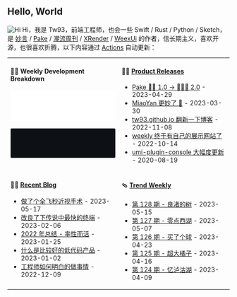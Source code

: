 ## Hello, World

<img src='https://qpluspicture.oss-cn-beijing.aliyuncs.com/6LjjQA/Hi.gif' alt='Hi' width="24"/> Hi，我是 Tw93，前端工程师，也会一些 Swift / Rust / Python / Sketch，是 [妙言](https://miaoyan.app/) / [Pake](https://github.com/tw93/pake) / [潮流周刊](https://weekly.tw93.fun/) / [XRender](https://xrender.fun/) / [WeexUi](https://apache.github.io/incubator-weex-ui/) 的作者，信长期主义，喜欢开源，也很喜欢折腾，以下内容通过 <a href="https://github.com/tw93/tw93/actions" target="_blank">Actions</a> 自动更新：

<table width="960px">
<tr>
<td valign="top" width="50%">

#### 🏊‍♂️ Weekly Development Breakdown

![light](https://raw.githubusercontent.com/tw93/tw93/master/images/wakatime_weekly_language_stats.svg#gh-light-mode-only)

![dark](https://raw.githubusercontent.com/tw93/tw93/master/images/wakatime_weekly_language_stats_black.svg#gh-dark-mode-only)

</td>
<td valign="top" width="50%">

#### 🏋️‍♀️ <a href="https://github.com/tw93/tw93/blob/master/releases.md" target="_blank">Product Releases</a>

<!-- recent_releases starts -->
* <a href='https://github.com/tw93/Pake/releases/tag/V2.0.0' target='_blank'>Pake 🤱🏻 1.0 -> 👩🏻‍🍼 2.0</a> - 2023-04-29
* <a href='https://github.com/tw93/MiaoYan/releases/tag/V1.10.1' target='_blank'>MiaoYan 更妙了 🎉</a> - 2023-03-30
* <a href='https://github.com/tw93/tw93.github.io/releases/tag/V0.3.0' target='_blank'>tw93.github.io 翻新一下博客</a> - 2022-11-08
* <a href='https://github.com/tw93/weekly/releases/tag/V0.1' target='_blank'>weekly 终于有自己的展示网站了</a> - 2022-10-14
* <a href='https://github.com/tw93/umi-plugin-console/releases/tag/v0.2.2' target='_blank'>umi-plugin-console 大幅度更新</a> - 2020-08-19
<!-- recent_releases ends -->

</td>
</tr>
<tr>
<td valign="top" width="50%">

#### 🤾‍♂️ <a href="https://tw93.fun" target="_blank">Recent Blog</a>

<!-- blog starts -->
* <a href='https://tw93.fun/2023-05-17/eyes.html' target='_blank'>做了个全飞秒近视手术</a> - 2023-05-17
* <a href='https://tw93.fun/2023-02-06/alacritty.html' target='_blank'>改良了下传说中最快的终端</a> - 2023-02-06
* <a href='https://tw93.fun/2023-01-25/my-2022.html' target='_blank'>2022 年总结 - 率性而活</a> - 2023-01-25
* <a href='https://tw93.fun/2023-01-02/low-code.html' target='_blank'>什么是比较好的低代码产品</a> - 2023-01-02
* <a href='https://tw93.fun/2022-12-09/talk.html' target='_blank'>工程师如何明白的做事情</a> - 2022-12-09
<!-- blog ends -->

</td>
<td valign="top" width="50%">

#### 🩴 <a href="https://weekly.tw93.fun" target="_blank">Trend Weekly</a>

<!-- weekly starts -->

* [第 128 期 - 良渚的树](https://weekly.tw93.fun/posts/128-良渚的树) - 2023-05-15
* [第 127 期 - 零点西湖](https://weekly.tw93.fun/posts/127-零点西湖) - 2023-05-07
* [第 126 期 - 买了个球](https://weekly.tw93.fun/posts/126-买了个球) - 2023-04-23
* [第 125 期 - 超大橘子](https://weekly.tw93.fun/posts/125-超大橘子) - 2023-04-16
* [第 124 期 - 忆泸沽湖](https://weekly.tw93.fun/posts/124-忆泸沽湖) - 2023-04-09

<!-- weekly ends -->

</td>
</tr>

</table>
